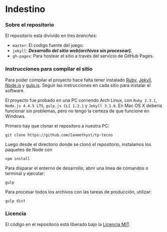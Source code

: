 # Indestino 
 
### Sobre el repositorio
El repositorio está divivido en tres *branches*:

- `master`: El codigo fuente del juego.
- `jekyll`: ***Desarrollo del sitio web(archivos sin procesear).***
- `gh-pages`: Para hostear el sitio a través del servicio de GitHub Pages. 
  
### Instrucciones para compilar el sitio
Para poder compilar el proyecto hace falta tener instalado [Ruby](https://www.ruby-lang.org/), [Jekyll](https://jekyllrb.com/), [Node.js](https://nodejs.org/) y [gulp.js](http://gulpjs.com/). Seguir las instrucciones en cada sitio para instalar el software.
  
El proyecto fue probado en una PC corriendo Arch Linux, con `Ruby 2.3.1`, `Node.js 4.4.5 LTS`, `gulp.js CLI 1.2.1` y `Jekyll 3.1.6`.
En Mac OS X debería funcionar sin problemas, pero no tengo la certeza de que funcione en Windows.
  
Primero hay que clonar el repositoro a nuestra PC:
```
git clone https://github.com/Ianmethyst/tp-tecno
```

Luego desde el directorio donde se clonó el repositorio, instalamos los paquetes de Node con
```
npm install
```

Para disparar el enterno de desarrollo, abrir una linea de comandos o terminal y ejecutar: 
```
gulp
```

Para procesar todos los archivos con las tareas de producción, utilizar:
```
gulp dist
```

### Licencia

El código en el repositorio está liberado bajo la [Licencia MIT](https://opensource.org/licenses/MIT).
